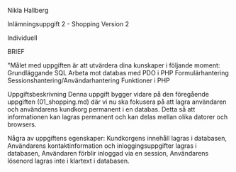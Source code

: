 Nikla Hallberg

Inlämningsuppgift 2 - Shopping Version 2 

Individuell

BRIEF

"Målet med uppgiften är att utvärdera dina kunskaper i följande moment:
Grundläggande SQL
Arbeta mot databas med PDO i PHP
Formulärhantering
Sessionshantering/Användarhantering
Funktioner i PHP

Uppgiftsbeskrivning
Denna uppgift bygger vidare på den föregående uppgiften (01_shopping.md) där vi nu ska fokusera på att lagra användaren och användarens kundkorg permanent i en databas. Detta så att informationen kan lagras permanent och kan delas mellan olika datorer och browsers.

Några av uppgiftens egenskaper: Kundkorgens innehåll lagras i databasen, Användarens kontaktinformation och inloggingsuppgifter lagras i databasen, Användaren förblir inloggad via en session, Användarens lösenord lagras inte i klartext i databasen.
